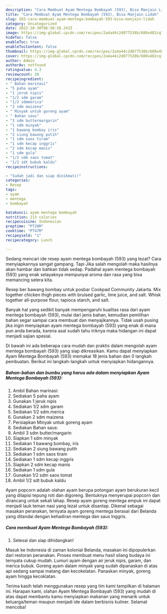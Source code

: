 ```yaml
---
description: "Cara Membuat Ayam Mentega Bombayah (593), Bisa Manjain Lidah"
title: "Cara Membuat Ayam Mentega Bombayah (593), Bisa Manjain Lidah"
slug: 583-cara-membuat-ayam-mentega-bombayah-593-bisa-manjain-lidah
category: Uncategorized
date: 2022-10-30T06:58:58.243Z
image: https://img-global.cpcdn.com/recipes/2a4a44c2d877538b/680x482cq70/ayam-mentega-bombayah-593-foto-resep-utama.jpg
hideToc: false
enableToc: true
enableTocContent: false
thumbnail: https://img-global.cpcdn.com/recipes/2a4a44c2d877538b/680x482cq70/ayam-mentega-bombayah-593-foto-resep-utama.jpg
cover: https://img-global.cpcdn.com/recipes/2a4a44c2d877538b/680x482cq70/ayam-mentega-bombayah-593-foto-resep-utama.jpg
author: Admin
authorAv: notfound
ratingvalue: 4.3
reviewcount: 20
recipeingredient:
- " Bahan marinasi"
- "5 paha ayam"
- "1 jeruk nipis"
- "1/2 sdm garam"
- "1/2 sdmmerica"
- "2 sdm maizena"
- " Minyak untuk goreng ayam"
- " Bahan saus"
- "3 sdm buttermargarin"
- "1 sdm minyak"
- "1 bawang bombay iris"
- "2 siung bawang putih"
- "1 sdm saos tiram"
- "1 sdm kecap inggris"
- "2 sdm kecap manis"
- "1 sdm gula"
- "1/2 sdm saos tomat"
- "1/2 sdt bubuk kaldu"
recipeinstructions:

- "Sudah jadi dan siap dinikmati!"
categories:
- Resep
tags:
- ayam
- mentega
- bombayah

katakunci: ayam mentega bombayah 
nutrition: 213 calories
recipecuisine: Indonesian
preptime: "PT20M"
cooktime: "PT47M"
recipeyield: "1"
recipecategory: Lunch

---
```



Sedang mencari ide resep ayam mentega bombayah (593) yang lezat? Cara menyiapkannya sangat gampang. Tapi Jika salah mengolah maka hasilnya akan hambar dan bahkan tidak sedap. Padahal ayam mentega bombayah (593) yang enak selayaknya mempunyai aroma dan rasa yang bisa memancing selera kita.


Resep ber bawang bombay untuk posbar Cookpad Community Jakarta. Mix together chicken thigh pieces with bruised garlic, lime juice, and salt. Whisk together all-purpose flour, tapioca starch, and salt.

Banyak hal yang sedikit banyak mempengaruhi kualitas rasa dari ayam mentega bombayah (593), mulai dari jenis bahan, kemudian pemilihan bahan segar sampai cara membuat dan menyajikannya. Tidak usah pusing jika ingin menyiapkan ayam mentega bombayah (593) yang enak di mana pun anda berada, karena asal sudah tahu triknya maka hidangan ini dapat menjadi sajian spesial.


Di bawah ini ada beberapa cara mudah dan praktis dalam mengolah ayam mentega bombayah (593) yang siap dikreasikan. Kamu dapat menyiapkan Ayam Mentega Bombayah (593) memakai 18 jenis bahan dan 0 langkah pembuatan. Berikut ini langkah-langkah untuk menyiapkan hidangannya.

<!--inarticleads1-->

##### Bahan-bahan dan bumbu yang harus ada dalam menyiapkan Ayam Mentega Bombayah (593):

1. Ambil  Bahan marinasi:
1. Sediakan 5 paha ayam
1. Gunakan 1 jeruk nipis
1. Sediakan 1/2 sdm garam
1. Sediakan 1/2 sdm.merica
1. Gunakan 2 sdm maizena
1. Persiapkan  Minyak untuk goreng ayam
1. Sediakan  Bahan saus:
1. Ambil 3 sdm butter/margarin
1. Siapkan 1 sdm minyak
1. Sediakan 1 bawang bombay, iris
1. Sediakan 2 siung bawang putih
1. Sediakan 1 sdm saos tiram
1. Sediakan 1 sdm kecap inggris
1. Siapkan 2 sdm kecap manis
1. Sediakan 1 sdm gula
1. Gunakan 1/2 sdm saos tomat
1. Ambil 1/2 sdt bubuk kaldu


Ayam popcorn adalah olahan ayam berupa potongan ayam berukuran kecil yang dilapisi tepung roti dan digoreng. Bentuknya menyerupai popcorn dan dirancang untuk sekali lahap. Resep ayam goreng mentega empuk ini dapat menjadi lauk teman nasi yang lezat untuk disantap. Dikenal sebagai masakan peranakan, ternyata ayam goreng mentega berasal dari Belanda yang ditandai dengan kehadiran mentega dan saus Inggris. 

<!--inarticleads2-->

##### Cara membuat Ayam Mentega Bombayah (593):


1. Selesai dan siap dihidangkan!

Masuk ke Indonesia di zaman kolonial Belanda, masakan ini dipopulerkan dari restoran peranakan. Proses membuat menu hasil silang budaya ini ternyata cukup mudah. Lumuri ayam dengan air jeruk nipis, garam, dan merica bubuk. Goreng ayam dalam minyak yang sudah dipanaskan di atas api sedang sampai matang dan kecokelatan. Panaskan minyak, goreng ayam hingga kecoklatan. 

Terima kasih telah menggunakan resep yang tim kami tampilkan di halaman ini. Harapan kami, olahan Ayam Mentega Bombayah (593) yang mudah di atas dapat membantu kamu menyiapkan makanan yang menarik untuk keluarga/teman maupun menjadi ide dalam berbisnis kuliner. Selamat mencoba!
